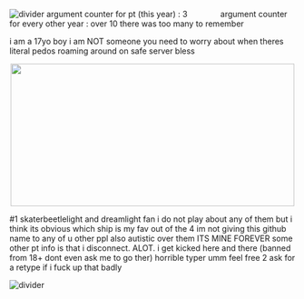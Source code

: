 ![divider](https://i.imgur.com/WuBHZJY.png)
argument counter for pt (this year) : 3                    argument counter for every other year : over 10 there was too many to remember

i am a 17yo boy i am NOT someone you need to worry about when theres literal pedos roaming around on safe server bless
<p align="center">
<img width="500" height="251" src="https://i.imgur.com/4aewres.png">
</p>
#1 skaterbeetlelight and dreamlight fan i do not play about any of them but i think its obvious which ship is my fav out of the 4
im not giving this github name to any of u other ppl also autistic over them ITS MINE FOREVER
some other pt info is that i disconnect. ALOT. i get kicked here and there (banned from 18+ dont even ask me to go ther)
horrible typer umm feel free 2 ask for a retype if i fuck up that badly

![divider](https://i.imgur.com/wRqDgTd.png)
